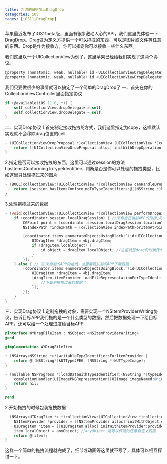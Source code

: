 ```yaml
---
title: 为你的APP加上DragDrop
categories: iOS
tages: [iOS11,DragDrop]
---
```

苹果最近发布了iOS11beta版，里面有很多激动人心的API，我们这里先体验一下DragDrop。Drag做为定义方提供一个可以拖拽的东西，可以是图片或文件等任意的东西。Drop是作为接收方，你可以指定你可以接收一些什么东西。

我们这里以一个UICollectionView为例子，这里苹果已经给我们实现了这两个协议。
```Objective-C
@property (nonatomic, weak, nullable) id <UICollectionViewDragDelegate> dragDelegate API_AVAILABLE(ios(11.0)) API_UNAVAILABLE(tvos, watchos);
@property (nonatomic, weak, nullable) id <UICollectionViewDropDelegate> dropDelegate API_AVAILABLE(ios(11.0)) API_UNAVAILABLE(tvos, watchos);
```
我们只要做很少的事情就可以搞定了一个简单的DragDrop了
一、首先在你的CollectionViewController里面指定协议
```Objective-C
if (@available(iOS 11.0, *)) {
    self.collectionView.dropDelegate = self;
    self.collectionView.dropDelegate = self;
}
```
二、实现Drop协议
1.首先制定接收拖拽的方式，我们这里指定为copy，这样默认实现就不会移除drag位置的cell
```Objective-C
- (UICollectionViewDropProposal *)collectionView:(UICollectionView *)collectionView dropSessionDidUpdate:(id<UIDropSession>)session withDestinationIndexPath:(nullable NSIndexPath *)destinationIndexPath {
    return [[UICollectionViewDropProposal alloc] initWithDropOperation:UIDropOperationCopy];
}
```
2.指定是否可以接收拖拽的东西，这里可以通过session的方法 hasItemsConformingToTypeIdentifiers: 判断是否是你可以处理的拖拽类型，比如这里只处理拖过来的图片
```Objective-C
- (BOOL)collectionView:(UICollectionView *)collectionView canHandleDropSession:(id<UIDropSession>)session {
    return [session hasItemsConformingToTypeIdentifiers:@[(NSString *)kUTTypeImage]];
}
```
3.处理拖拽过来的数据
```Objective-C
- (void)collectionView:(UICollectionView *)collectionView performDropWithCoordinator:(id<UICollectionViewDropCoordinator>)coordinator {
    if (coordinator.session.localDragSession) { //来自自己当前APP的拖拽,可以直接拿到drag的时候自定义的数据
        CGPoint point = [coordinator.session.localDragSession locationInView:collectionView];
        NSIndexPath *indexPath = [collectionView indexPathForItemAtPoint:point]; //拿到了松手时候的目标cell  可以拿来做动画
        
        [coordinator.items enumerateObjectsUsingBlock:^(id<UICollectionViewDropItem>  _Nonnull obj, NSUInteger idx, BOOL * _Nonnull stop) {
            UIDragItem *dragItem = obj.dragItem;
            if (dragItem.localObject) {
                id object = dragItem.localObject; //这里就是drag的时候传的自定义数据
            }
        }];
    } else { // 来自别的APP的拖拽，这里需要从别的APP下载数据
        [coordinator.items enumerateObjectsUsingBlock:^(id<UICollectionViewDropItem>  _Nonnull obj, NSUInteger idx, BOOL * _Nonnull stop) {
            UIDragItem *dragItem = obj.dragItem;
            [dragItem.itemProvider loadFileRepresentationForTypeIdentifier:(NSString*)kUTTypeJPEG completionHandler:^(NSURL * _Nullable url, NSError * _Nullable error) {
                //下载到拖拽过来的数据了
            }];
        }];
    }
}
```
三、实现Drag协议
1.定制拖拽的对象，需要实现一个NSItemProviderWriting协议，告诉目标APP我们拖的是一个什么类型的数据，然后把数据处理一下给目标APP，还可以给一个处理进度给目标APP
```Objective-C
@interface WYDragFileItem : NSObject <NSItemProviderWriting>
@end

@implementation WYDragFileItem

+ (NSArray<NSString *>*)writableTypeIdentifiersForItemProvider {
    return @[(NSString*)kUTTypeJPEG, (NSString *)kUTTypeImage];
}

- (nullable NSProgress *)loadDataWithTypeIdentifier:(NSString *)typeIdentifier forItemProviderCompletionHandler:(void (^)(NSData * _Nullable data, NSError * _Nullable error))completionHandler { //这里面可以是一个下载方法或者压缩方法或者格式转换方法，允许给一个进度让目标位置显示，可异步
    completionHandler(UIImagePNGRepresentation([UIImage imageNamed:@"image"]), nil);
    return nil;
}

@end
```
2.开始拖拽的时候包装拖拽数据
```Objective-C
- (NSArray<UIDragItem *> *)collectionView:(UICollectionView *)collectionView itemsForBeginningDragSession:(id<UIDragSession>)session atIndexPath:(NSIndexPath *)indexPath {
    NSItemProvider *provider = [[NSItemProvider alloc] initWithObject:dragObject]; //dragObject 是一个实现NSItemProviderWriting协议的数据，一会下面介绍
    UIDragItem *item = [[UIDragItem alloc] initWithItemProvider:provider];
    item.localObject = anyObject; //anyObject 是可以传递的任意自定义数据
    return @[item];
}
```
    
这样一个简单的拖拽流程就完成了，细节或动画等这里就不写了，具体可以相互探讨一下。

